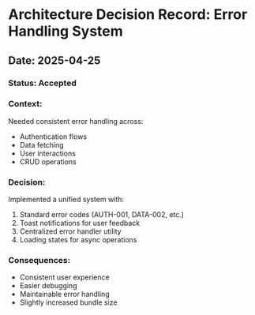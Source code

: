 # Architecture Decision Record: Error Handling System

## Date: 2025-04-25

### Status: Accepted

### Context:
Needed consistent error handling across:
- Authentication flows
- Data fetching
- User interactions
- CRUD operations

### Decision:
Implemented a unified system with:
1. Standard error codes (AUTH-001, DATA-002, etc.)
2. Toast notifications for user feedback
3. Centralized error handler utility
4. Loading states for async operations

### Consequences:
- Consistent user experience
- Easier debugging
- Maintainable error handling
- Slightly increased bundle size
